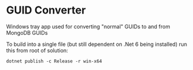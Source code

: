 # GUID Converter
Windows tray app used for converting "normal" GUIDs to and from MongoDB GUIDs

To build into a single file (but still dependent on .Net 6 being installed) run this from root of solution:

`dotnet publish -c Release -r win-x64`
